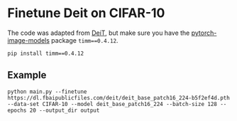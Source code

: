 # Finetune Deit on CIFAR-10

The code was adapted from [DeiT](https://github.com/facebookresearch/deit), but make sure you have the [pytorch-image-models](https://github.com/rwightman/pytorch-image-models) package `timm==0.4.12`.

```
pip install timm==0.4.12
```

## Example


```
python main.py --finetune https://dl.fbaipublicfiles.com/deit/deit_base_patch16_224-b5f2ef4d.pth --data-set CIFAR-10 --model deit_base_patch16_224 --batch-size 128 --epochs 20 --output_dir output
```

